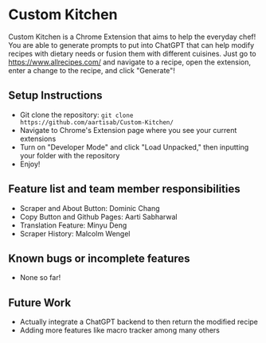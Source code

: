 # Custom Kitchen
Custom Kitchen is a Chrome Extension that aims to help the everyday chef! You are able to generate prompts to put into ChatGPT that can help modify recipes with dietary needs or fusion them with different cuisines. Just go to https://www.allrecipes.com/ and navigate to a recipe, open the extension, enter a change to the recipe, and click "Generate"!

## Setup Instructions
- Git clone the repository: `git clone https://github.com/aartisab/Custom-Kitchen/`
- Navigate to Chrome's Extension page where you see your current extensions
- Turn on "Developer Mode" and click "Load Unpacked," then inputting your folder with the repository
- Enjoy!

## Feature list and team member responsibilities
- Scraper and About Button: Dominic Chang
- Copy Button and Github Pages: Aarti Sabharwal
- Translation Feature: Minyu Deng
- Scraper History: Malcolm Wengel

## Known bugs or incomplete features
- None so far!

## Future Work
- Actually integrate a ChatGPT backend to then return the modified recipe
- Adding more features like macro tracker among many others